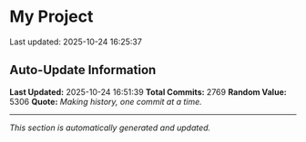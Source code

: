 # My Project


Last updated: 2025-10-24 16:25:37
























































































































































































































































































































































































































































































































































































































































































































































































































































































































































































































































































































































































































































































































































































































































































































































































































































































































































































































































































































































































































































































































































































































































































































































































































































































































































































































































































































































































































































































































































































































































































































































































































































































## Auto-Update Information

**Last Updated:** 2025-10-24 16:51:39
**Total Commits:** 2769
**Random Value:** 5306
**Quote:** _Making history, one commit at a time._

---
_This section is automatically generated and updated._